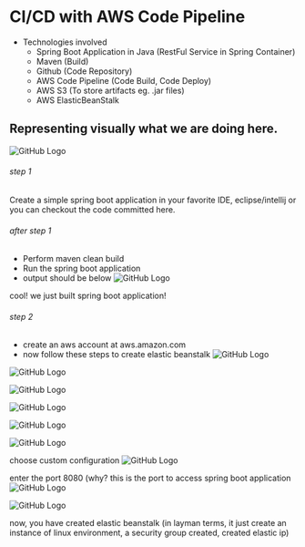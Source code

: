 # CI/CD with AWS Code Pipeline 

- Technologies involved
  - Spring Boot Application in Java (RestFul Service in Spring Container)
  - Maven (Build)
  - Github (Code Repository)
  - AWS Code Pipeline (Code Build, Code Deploy)
  - AWS S3 (To store artifacts eg. .jar files)
  - AWS ElasticBeanStalk

## Representing visually what we are doing here.
![GitHub Logo](/images/arch.png)

###### step 1
Create a simple spring boot application in your favorite IDE, eclipse/intellij or you can checkout the code committed here.

###### after step 1
- Perform maven clean build
- Run the spring boot application
- output should be below
![GitHub Logo](/images/step1-output.png)

cool! we just built spring boot application!

###### step 2
- create an aws account at aws.amazon.com
- now follow these steps to create elastic beanstalk
![GitHub Logo](/images/ebs1.png)

![GitHub Logo](/images/ebs2.png)

![GitHub Logo](/images/ebs3.png)

![GitHub Logo](/images/ebs4.png)

![GitHub Logo](/images/ebs5.png)

![GitHub Logo](/images/ebs6.png)

choose custom configuration
![GitHub Logo](/images/ebs7.png)

enter the port 8080 (why? this is the port to access spring boot application
![GitHub Logo](/images/ebs8.png)

![GitHub Logo](/images/ebs9.png)

now, you have created elastic beanstalk (in layman terms, it just create an instance of linux environment, a security group created, created elastic ip)

